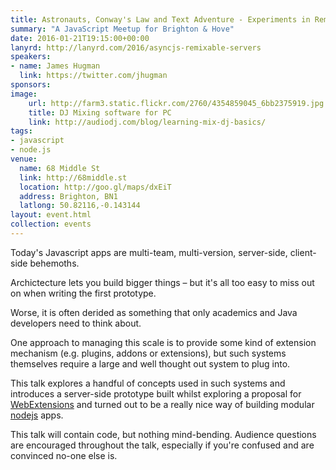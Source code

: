 ```yaml
---
title: Astronauts, Conway's Law and Text Adventure - Experiments in Remixable Servers
summary: "A JavaScript Meetup for Brighton & Hove"
date: 2016-01-21T19:15:00+00:00
lanyrd: http://lanyrd.com/2016/asyncjs-remixable-servers
speakers:
- name: James Hugman
  link: https://twitter.com/jhugman
sponsors:
image:
    url: http://farm3.static.flickr.com/2760/4354859045_6bb2375919.jpg
    title: DJ Mixing software for PC
    link: http://audiodj.com/blog/learning-mix-dj-basics/
tags:
- javascript
- node.js
venue:
  name: 68 Middle St
  link: http://68middle.st
  location: http://goo.gl/maps/dxEiT
  address: Brighton, BN1
  latlong: 50.82116,-0.143144
layout: event.html
collection: events
---
```


Today's Javascript apps are multi-team, multi-version, server-side, client-side behemoths.

Archictecture lets you build bigger things – but it's all too easy to miss out on when writing the first prototype.

Worse, it is often derided as something that only academics and Java developers need to think about.

One approach to managing this scale is to provide some kind of extension mechanism (e.g. plugins, addons or extensions), but such systems themselves require a large and well thought out system to plug into.

This talk explores a handful of concepts used in such systems and introduces a server-side prototype built whilst exploring a proposal for [WebExtensions][1] and turned out to be a really nice way of building modular [nodejs][2] apps.

This talk will contain code, but nothing mind-bending. Audience questions are encouraged throughout the talk, especially if you're confused and are convinced no-one else is.

[1]: https://developer.mozilla.org/en-US/Add-ons/WebExtensions
[2]: https://nodejs.org
